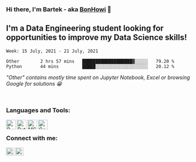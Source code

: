 ### Hi there, I'm Bartek - aka [BonHowi][linkedin] 👋


## I'm a Data Engineering student looking for opportunities to improve my Data Science skills!



<!--START_SECTION:waka-->
```text
Week: 15 July, 2021 - 21 July, 2021

Other        2 hrs 57 mins   ███████████████████▓░░░░░   79.20 % 
Python       44 mins         █████░░░░░░░░░░░░░░░░░░░░   20.12 % 
```
<!--END_SECTION:waka-->
*"Other" contains mostly time spent on Jupyter Notebook, Excel or browsing Google for solutions :grin:*

<br />

### Languages and Tools:

[<img align="left" alt="R" width="26px" src="https://upload.wikimedia.org/wikipedia/commons/thumb/1/1b/R_logo.svg/1280px-R_logo.svg.png" />][linkedin]
[<img align="left" alt="Python" width="26px" src="https://www.marinedatascience.co/img/software/logo_python.png" />][linkedin]
[<img align="left" alt="MSSQL" width="26px" src="https://user-images.githubusercontent.com/4249331/52232852-e2c4f780-28bd-11e9-835d-1e3cf3e43888.png" />][linkedin]
[<img align="left" alt="C++" width="26px" src="https://i.pinimg.com/originals/99/f8/87/99f887833c475448723d3c9ac16c179b.png" />][linkedin]

<br />

### Connect with me:

[<img align="left" alt="codeSTACKr | LinkedIn" width="22px" src="https://cdn.jsdelivr.net/npm/simple-icons@v3/icons/linkedin.svg" />][linkedin]
[<img align="left" alt="codeSTACKr | Instagram" width="22px" src="https://cdn.jsdelivr.net/npm/simple-icons@v3/icons/instagram.svg" />][instagram]

<br />
<br />



[instagram]: https://www.instagram.com/bonhowi/
[linkedin]: https://www.linkedin.com/in/bartoszadamiec/

